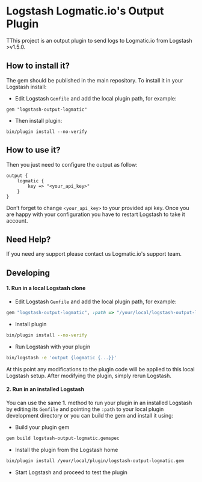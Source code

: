 # Logstash Logmatic.io's Output Plugin

TThis project is an output plugin to send logs to Logmatic.io from Logstash >v1.5.0.

## How to install it?

The gem should be published in the main repository.
To install it in your Logstash install:

- Edit Logstash `Gemfile` and add the local plugin path, for example:

```
gem "logstash-output-logmatic"
```

- Then install plugin:

```
bin/plugin install --no-verify
```

## How to use it?

Then you just need to configure the output as follow:

```
output {
    logmatic {
        key => "<your_api_key>"
    }
}

```
Don’t forget to change `<your_api_key>` to your provided api key.
Once you are happy with your configuration you have to restart Logstash to take it account.

## Need Help?

If you need any support please contact us Logmatic.io's support team.

## Developing

#### 1. Run in a local Logstash clone

- Edit Logstash `Gemfile` and add the local plugin path, for example:
```ruby
gem "logstash-output-logmatic", :path => "/your/local/logstash-output-logmatic"
```
- Install plugin
```sh
bin/plugin install --no-verify
```
- Run Logstash with your plugin
```sh
bin/logstash -e 'output {logmatic {...}}'
```
At this point any modifications to the plugin code will be applied to this local Logstash setup. After modifying the plugin, simply rerun Logstash.

#### 2. Run in an installed Logstash

You can use the same **1.** method to run your plugin in an installed Logstash by editing its `Gemfile` and pointing the `:path` to your local plugin development directory or you can build the gem and install it using:

- Build your plugin gem
```sh
gem build logstash-output-logmatic.gemspec
```
- Install the plugin from the Logstash home
```sh
bin/plugin install /your/local/plugin/logstash-output-logmatic.gem
```
- Start Logstash and proceed to test the plugin
